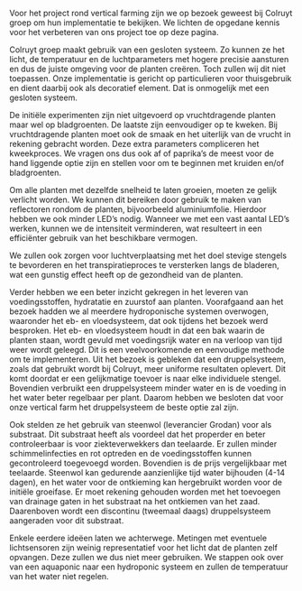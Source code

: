 Voor het project rond vertical farming zijn we op bezoek geweest bij Colruyt groep om hun implementatie te bekijken. We lichten de opgedane kennis voor het verbeteren van ons project toe op deze pagina.

Colruyt groep maakt gebruik van een gesloten systeem. Zo kunnen ze het licht, de temperatuur en de luchtparameters met hogere precisie aansturen en dus de juiste omgeving voor de planten creëren. Toch zullen wij dit niet toepassen. Onze implementatie is gericht op particulieren voor thuisgebruik en dient daarbij ook als decoratief element. Dat is onmogelijk met een gesloten systeem.

De initiële experimenten zijn niet uitgevoerd op vruchtdragende planten maar wel op bladgroenten. De laatste zijn eenvoudiger op te kweken. Bij vruchtdragende planten moet ook de smaak en het uiterlijk van de vrucht in rekening gebracht worden. Deze extra parameters compliceren het kweekproces. We vragen ons dus ook af of paprika’s de meest voor de hand liggende optie zijn en stellen voor om te beginnen met kruiden en/of bladgroenten.

Om alle planten met dezelfde snelheid te laten groeien, moeten ze gelijk verlicht worden. We kunnen dit bereiken door gebruik te maken van reflectoren rondom de planten, bijvoorbeeld aluminiumfolie. Hierdoor hebben we ook minder LED’s nodig. Wanneer we met een vast aantal LED’s werken, kunnen we de intensiteit verminderen, wat resulteert in een efficiënter gebruik van het beschikbare vermogen.

We zullen ook zorgen voor luchtverplaatsing met het doel stevige stengels te bevorderen en het transpiratieproces te versterken langs de bladeren, wat een gunstig effect heeft op de gezondheid van de planten.

Verder hebben we een beter inzicht gekregen in het leveren van voedingsstoffen, hydratatie en zuurstof aan planten. Voorafgaand aan het bezoek hadden we al meerdere hydroponische systemen overwogen, waaronder het eb- en vloedsysteem, dat ook tijdens het bezoek werd besproken. Het eb- en vloedsysteem houdt in dat een bak waarin de planten staan, wordt gevuld met voedingsrijk water en na verloop van tijd weer wordt geleegd. Dit is een veelvoorkomende en eenvoudige methode om te implementeren. Uit het bezoek is gebleken dat een druppelsysteem, zoals dat gebruikt wordt bij Colruyt, meer uniforme resultaten oplevert. Dit komt doordat er een gelijkmatige toevoer is naar elke individuele stengel. Bovendien verbruikt een druppelsysteem
minder water en is de voeding in het water beter regelbaar per plant. Daarom hebben we besloten dat voor onze vertical farm het druppelsysteem de beste optie zal zijn.

Ook stelden ze het gebruik van steenwol (leverancier Grodan) voor als substraat. Dit substraat heeft als voordeel dat het properder en beter controleerbaar is voor ziekteverwekkers dan teelaarde. Er zullen minder schimmelinfecties en rot optreden en de voedingsstoffen kunnen gecontroleerd toegevoegd worden. Bovendien is de prijs vergelijkbaar met teelaarde. Steenwol kan gedurende aanzienlijke tijd water bijhouden (4-14 dagen), en het water voor de ontkieming kan hergebruikt worden voor de initiële groeifase. Er moet rekening gehouden worden met het toevoegen van drainage gaten in het substraat na het ontkiemen van het zaad. Daarenboven wordt een discontinu (tweemaal daags) druppelsysteem aangeraden voor dit substraat.

Enkele eerdere ideëen laten we achterwege. Metingen met eventuele lichtsensoren zijn weinig representatief voor het licht dat de planten zelf opvangen. Deze zullen we dus niet meer gebruiken. We stappen ook over van een aquaponic naar een hydroponic systeem en zullen de temperatuur van het water niet regelen.